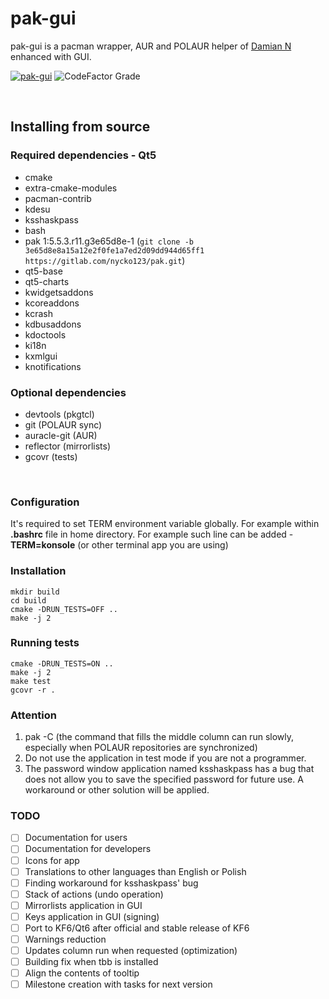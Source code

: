 # pak-gui

pak-gui is a pacman wrapper, AUR and POLAUR helper of [Damian N](https://gitlab.com/nycko123/pak) enhanced with GUI.

[![pak-gui](https://github.com/CachyOS/pak-gui/actions/workflows/ci.yml/badge.svg?branch=main)](https://github.com/CachyOS/pak-gui/actions/workflows/ci.yml)
![CodeFactor Grade](https://img.shields.io/codefactor/grade/github/CachyOS/pak-gui/main)


<br/>

## Installing from source

### Required dependencies - Qt5

- cmake
- extra-cmake-modules
- pacman-contrib
- kdesu
- ksshaskpass
- bash
- pak 1:5.5.3.r11.g3e65d8e-1 (`git clone -b 3e65d8e8a15a12e2f0fe1a7ed2d09dd944d65ff1 https://gitlab.com/nycko123/pak.git`)
- qt5-base
- qt5-charts
- kwidgetsaddons
- kcoreaddons
- kcrash
- kdbusaddons
- kdoctools
- ki18n
- kxmlgui
- knotifications


### Optional dependencies

- devtools (pkgtcl)
- git (POLAUR sync)
- auracle-git (AUR)
- reflector (mirrorlists)
- gcovr (tests)

<br/>

### Configuration

It's required to set TERM environment variable globally.
For example within <b>.bashrc</b> file in home directory.
For example such line can be added - <b>TERM=konsole</b> (or other terminal app you are using)

### Installation

```
mkdir build
cd build
cmake -DRUN_TESTS=OFF ..
make -j 2
```

### Running tests

```
cmake -DRUN_TESTS=ON ..
make -j 2
make test
gcovr -r .
```

### Attention

1) pak -C (the command that fills the middle column can run slowly, especially when POLAUR repositories are synchronized)
2) Do not use the application in test mode if you are not a programmer.
3) The password window application named ksshaskpass has a bug that does not allow you to save the specified password for future use. A workaround or other solution will be applied.

### TODO

- [ ] Documentation for users
- [ ] Documentation for developers
- [ ] Icons for app
- [ ] Translations to other languages than English or Polish
- [ ] Finding workaround for ksshaskpass' bug
- [ ] Stack of actions (undo operation)
- [ ] Mirrorlists application in GUI
- [ ] Keys application in GUI (signing)
- [ ] Port to KF6/Qt6 after official and stable release of KF6
- [ ] Warnings reduction
- [ ] Updates column run when requested (optimization)
- [ ] Building fix when tbb is installed
- [ ] Align the contents of tooltip
- [ ] Milestone creation with tasks for next version
